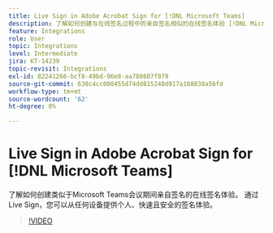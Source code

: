 ```yaml
---
title: Live Sign in Adobe Acrobat Sign for [!DNL Microsoft Teams]
description: 了解如何创建与在线签名过程中的亲自签名相似的在线签名体验 [!DNL Microsoft Teams] 会议
feature: Integrations
role: User
topic: Integrations
level: Intermediate
jira: KT-14239
topic-revisit: Integrations
exl-id: 82241266-bcf8-49bd-96e8-aa788607f079
source-git-commit: 638c4cc000455d74dd815248d917a188830a5bfd
workflow-type: tm+mt
source-wordcount: '62'
ht-degree: 0%

---
```


# Live Sign in Adobe Acrobat Sign for [!DNL Microsoft Teams]

了解如何创建类似于Microsoft Teams会议期间亲自签名的在线签名体验。 通过Live Sign，您可以从任何设备提供个人、快速且安全的签名体验。

>[!VIDEO](https://video.tv.adobe.com/v/3425187?quality=12&learn=on&hidetitle=true)

